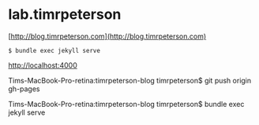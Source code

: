 # lab.timrpeterson


[http://blog.timrpeterson.com](http://blog.timrpeterson.com)

`$ bundle exec jekyll serve`

[http://localhost:4000](http://localhost:4000)


Tims-MacBook-Pro-retina:timrpeterson-blog timrpeterson$ git push origin gh-pages

Tims-MacBook-Pro-retina:timrpeterson-blog timrpeterson$ bundle exec jekyll serve

